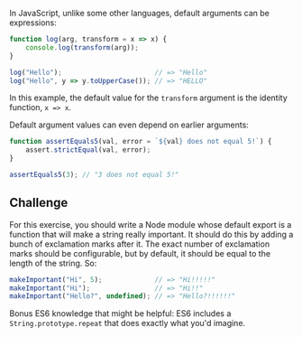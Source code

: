 In JavaScript, unlike some other languages, default arguments can be expressions:

```js
function log(arg, transform = x => x) {
    console.log(transform(arg));
}

log("Hello");                       // => "Hello"
log("Hello", y => y.toUpperCase()); // => "HELLO"
```

In this example, the default value for the `transform` argument is the identity function, `x => x`.

Default argument values can even depend on earlier arguments:

```js
function assertEquals5(val, error = `${val} does not equal 5!`) {
    assert.strictEqual(val, error);
}

assertEquals5(3); // "3 does not equal 5!"
```

## Challenge

For this exercise, you should write a Node module whose default export is a function that will make a string really important.  It should do this by adding a bunch of exclamation marks after it.  The exact number of exclamation marks should be configurable, but by default, it should be equal to the length of the string.  So:

```js
makeImportant("Hi", 5);             // => "Hi!!!!!"
makeImportant("Hi");                // => "Hi!!"
makeImportant("Hello?", undefined); // => "Hello?!!!!!!"
```

Bonus ES6 knowledge that might be helpful: ES6 includes a `String.prototype.repeat` that does exactly what you'd imagine.
